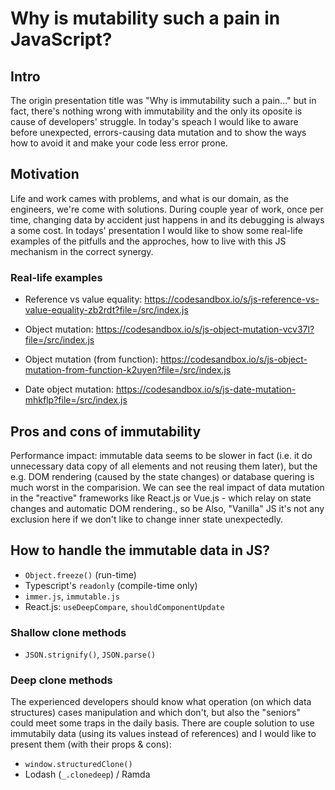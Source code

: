 # Why is mutability such a pain in JavaScript?

## Intro

The origin presentation title was "Why is immutability such a pain..." but in fact, there's nothing wrong with immutability and the only its oposite is cause of developers' struggle. In today's speach I would like to aware before unexpected, errors-causing data mutation and to show the ways how to avoid it and make your code less error prone.

## Motivation

Life and work cames with problems, and what is our domain, as the engineers, we're come with solutions. During couple year of work, once per time, changing data by accident just happens in  and its debugging is always a some cost. In todays' presentation I would like to show some real-life examples of the pitfulls and the approches, how to live with this JS mechanism in the correct synergy.

### Real-life examples

- Reference vs value equality: https://codesandbox.io/s/js-reference-vs-value-equality-zb2rdt?file=/src/index.js 

- Object mutation: https://codesandbox.io/s/js-object-mutation-vcv37l?file=/src/index.js

- Object mutation (from function): https://codesandbox.io/s/js-object-mutation-from-function-k2uyen?file=/src/index.js 


- Date object mutation:
https://codesandbox.io/s/js-date-mutation-mhkflp?file=/src/index.js 


## Pros and cons of immutability

Performance impact: immutable data seems to be slower in fact (i.e. it do unnecessary data copy of all elements and not reusing them later), but the e.g. DOM rendering (caused by the state changes) or database quering is much worst in the comparision. We can see the real impact of data mutation in the "reactive" frameworks like React.js or Vue.js - which relay on state changes and automatic DOM rendering., so be Also, "Vanilla" JS it's not any exclusion here if we don't like to change inner state unexpectedly.

## How to handle the immutable data in JS?

- `Object.freeze()` (run-time)
- Typescript's `readonly` (compile-time only)
- `immer.js`, `immutable.js`
- React.js: `useDeepCompare`, `shouldComponentUpdate`

### Shallow clone methods

- `JSON.strignify()`, `JSON.parse()`

### Deep clone methods

The experienced developers should know what operation (on which data structures) cases manipulation and which don't, but also the "seniors" could meet some traps in the daily basis. There are couple solution to use immutabily data (using its values instead of references) and I would like to present them (with their props & cons):


- `window.structuredClone()`
- Lodash (`_.clonedeep`) / Ramda